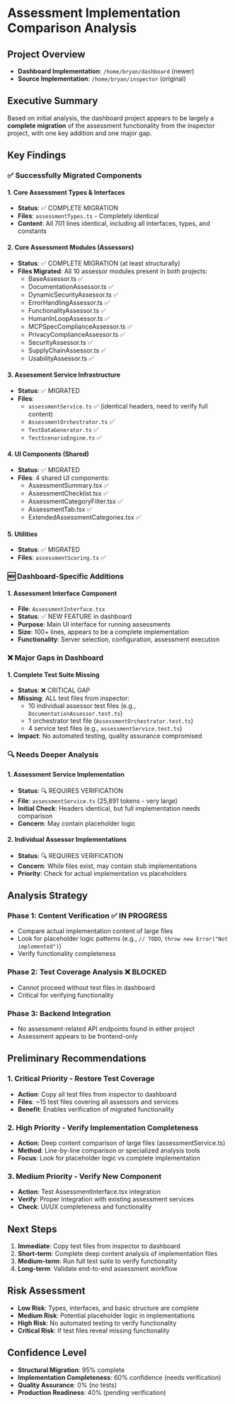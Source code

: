 # Assessment Implementation Comparison Analysis

## Project Overview
- **Dashboard Implementation**: `/home/bryan/dashboard` (newer)
- **Source Implementation**: `/home/bryan/inspector` (original)

## Executive Summary
Based on initial analysis, the dashboard project appears to be largely a **complete migration** of the assessment functionality from the inspector project, with one key addition and one major gap.

## Key Findings

### ✅ Successfully Migrated Components

#### 1. Core Assessment Types & Interfaces
- **Status**: ✅ COMPLETE MIGRATION
- **Files**: `assessmentTypes.ts` - Completely identical
- **Content**: All 701 lines identical, including all interfaces, types, and constants

#### 2. Core Assessment Modules (Assessors)
- **Status**: ✅ COMPLETE MIGRATION (at least structurally)
- **Files Migrated**: All 10 assessor modules present in both projects:
  - BaseAssessor.ts ✅
  - DocumentationAssessor.ts ✅
  - DynamicSecurityAssessor.ts ✅
  - ErrorHandlingAssessor.ts ✅
  - FunctionalityAssessor.ts ✅
  - HumanInLoopAssessor.ts ✅
  - MCPSpecComplianceAssessor.ts ✅
  - PrivacyComplianceAssessor.ts ✅
  - SecurityAssessor.ts ✅
  - SupplyChainAssessor.ts ✅
  - UsabilityAssessor.ts ✅

#### 3. Assessment Service Infrastructure
- **Status**: ✅ MIGRATED
- **Files**:
  - `assessmentService.ts` ✅ (identical headers, need to verify full content)
  - `AssessmentOrchestrator.ts` ✅
  - `TestDataGenerator.ts` ✅
  - `TestScenarioEngine.ts` ✅

#### 4. UI Components (Shared)
- **Status**: ✅ MIGRATED
- **Files**: 4 shared UI components:
  - AssessmentSummary.tsx ✅
  - AssessmentChecklist.tsx ✅
  - AssessmentCategoryFilter.tsx ✅
  - AssessmentTab.tsx ✅
  - ExtendedAssessmentCategories.tsx ✅

#### 5. Utilities
- **Status**: ✅ MIGRATED
- **Files**: `assessmentScoring.ts` ✅

### 🆕 Dashboard-Specific Additions

#### 1. Assessment Interface Component
- **File**: `AssessmentInterface.tsx`
- **Status**: ✅ NEW FEATURE in dashboard
- **Purpose**: Main UI interface for running assessments
- **Size**: 100+ lines, appears to be a complete implementation
- **Functionality**: Server selection, configuration, assessment execution

### ❌ Major Gaps in Dashboard

#### 1. Complete Test Suite Missing
- **Status**: ❌ CRITICAL GAP
- **Missing**: ALL test files from inspector:
  - 10 individual assessor test files (e.g., `DocumentationAssessor.test.ts`)
  - 1 orchestrator test file (`AssessmentOrchestrator.test.ts`)
  - 4 service test files (e.g., `assessmentService.test.ts`)
- **Impact**: No automated testing, quality assurance compromised

### 🔍 Needs Deeper Analysis

#### 1. Assessment Service Implementation
- **Status**: 🔍 REQUIRES VERIFICATION
- **File**: `assessmentService.ts` (25,891 tokens - very large)
- **Initial Check**: Headers identical, but full implementation needs comparison
- **Concern**: May contain placeholder logic

#### 2. Individual Assessor Implementations
- **Status**: 🔍 REQUIRES VERIFICATION
- **Concern**: While files exist, may contain stub implementations
- **Priority**: Check for actual implementation vs placeholders

## Analysis Strategy

### Phase 1: Content Verification ✅ IN PROGRESS
- Compare actual implementation content of large files
- Look for placeholder logic patterns (e.g., `// TODO`, `throw new Error("Not implemented")`)
- Verify functionality completeness

### Phase 2: Test Coverage Analysis ❌ BLOCKED
- Cannot proceed without test files in dashboard
- Critical for verifying functionality

### Phase 3: Backend Integration
- No assessment-related API endpoints found in either project
- Assessment appears to be frontend-only

## Preliminary Recommendations

### 1. Critical Priority - Restore Test Coverage
- **Action**: Copy all test files from inspector to dashboard
- **Files**: ~15 test files covering all assessors and services
- **Benefit**: Enables verification of migrated functionality

### 2. High Priority - Verify Implementation Completeness
- **Action**: Deep content comparison of large files (assessmentService.ts)
- **Method**: Line-by-line comparison or specialized analysis tools
- **Focus**: Look for placeholder logic vs complete implementation

### 3. Medium Priority - Verify New Component
- **Action**: Test AssessmentInterface.tsx integration
- **Verify**: Proper integration with existing assessment services
- **Check**: UI/UX completeness and functionality

## Next Steps

1. **Immediate**: Copy test files from inspector to dashboard
2. **Short-term**: Complete deep content analysis of implementation files
3. **Medium-term**: Run full test suite to verify functionality
4. **Long-term**: Validate end-to-end assessment workflow

## Risk Assessment

- **Low Risk**: Types, interfaces, and basic structure are complete
- **Medium Risk**: Potential placeholder logic in implementations
- **High Risk**: No automated testing to verify functionality
- **Critical Risk**: If test files reveal missing functionality

## Confidence Level

- **Structural Migration**: 95% complete
- **Implementation Completeness**: 60% confidence (needs verification)
- **Quality Assurance**: 0% (no tests)
- **Production Readiness**: 40% (pending verification)
